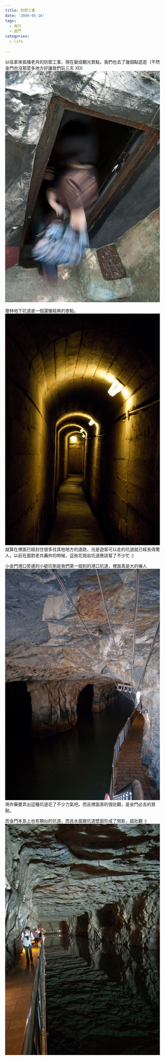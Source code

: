```yaml
---
title: 防禦工事
date: '2009-05-16'
tags:
  - 旅行
  - 金門
categories:
  - life

---
```

以往拿來抵擋老共的防禦工事，現在變成觀光景點，我們也去了幾個點逛逛（不然金門也沒那麼多地方好讓我們玩三天 XD)  
[![Enter](images/0.jpg)](http://www.flickr.com/photos/yurenju/3534214007/ "Flickr 上 yurenju 的 Enter")  
  
瓊林地下坑道是一個還蠻經典的景點。  
[![瓊林坑道](images/1.jpg)](http://www.flickr.com/photos/yurenju/3535031142/ "Flickr 上 yurenju 的 瓊林坑道")  
就算在裡面已經封住很多往其他地方的道路，光是遊客可以走的坑道就已經長得驚人。以前在面對老共轟炸的時候，這些花崗岩坑道應該幫了不少忙 :)  
  
小金門港口旁邊的小艇坑倒是我們第一個到的港口坑道，裡面真是大的嚇人  
[![-3490](images/2.jpg)](http://www.flickr.com/photos/yurenju/3535032316/ "Flickr 上 yurenju 的 -3490")  
用炸藥要弄出這種坑道花了不少力氣吧。而且裡面真的很壯觀，是金門必去的景點。  
  
而金門本島上也有類似的坑道，而且水面跟坑道壁面形成了倒影，超壯觀 :)  
[![倒影](images/3.jpg)](http://www.flickr.com/photos/yurenju/3535032990/ "Flickr 上 yurenju 的 倒影")